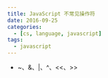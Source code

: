 ```yaml
---
title: JavaScript 不常见操作符
date: 2016-09-25
categories:
  - [cs, language, javascript]
tags:
  - javascript
---
```


- ~、&、|、^、<<、>>
